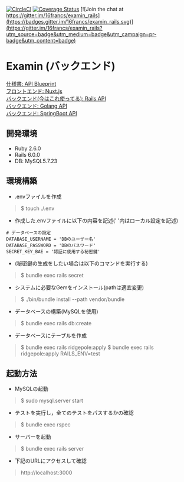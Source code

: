 [![CircleCI](https://circleci.com/gh/16francs/examin_rails.svg?style=shield)](https://circleci.com/gh/16francs/examin_rails)
[![Coverage Status](https://coveralls.io/repos/github/16francs/examin_rails/badge.svg?branch=master)](https://coveralls.io/github/16francs/examin_rails?branch=master)
[![Join the chat at https://gitter.im/16francs/examin_rails](https://badges.gitter.im/16francs/examin_rails.svg)](https://gitter.im/16francs/examin_rails?utm_source=badge&utm_medium=badge&utm_campaign=pr-badge&utm_content=badge)

# Examin (バックエンド)

[仕様書: API Blueprint](https://github.com/16francs/examin_blueprint)     
[フロントエンド: Nuxt.js](https://github.com/16francs/examin_vue)     
[バックエンド(今はこれ使ってる): Rails API](https://github.com/16francs/examin_rails)   
[バックエンド: Golang API](https://github.com/16francs/examin_go)   
[バックエンド: SpringBoot API](https://github.com/16francs/examin_boot)

## 開発環境

* Ruby 2.6.0
* Rails 6.0.0
* DB: MySQL5.7.23

## 環境構築

* .envファイルを作成

> $ touch ./.env

* 作成した.envファイルに以下の内容を記述(' '内はローカル設定を記述)

```text:.env
# データベースの設定
DATABASE_USERNAME = 'DBのユーザー名'
DATABASE_PASSWORD = 'DBのパスワード'
SECRET_KEY_BAE = '認証に使用する秘密鍵'
```

* (秘密鍵の生成をしたい場合は以下のコマンドを実行する)

> $ bundle exec rails secret

* システムに必要なGemをインストール(pathは適宜変更)

> $ ./bin/bundle install --path vendor/bundle

* データベースの構築(MySQLを使用)

> $ bundle exec rails db:create

* データベースにテーブルを作成

> $ bundle exec rails ridgepole:apply
> $ bundle exec rails ridgepole:apply RAILS_ENV=test

## 起動方法

* MySQLの起動

> $ sudo mysql.server start

* テストを実行し，全てのテストをパスするかの確認

> $ bundle exec rspec

* サーバーを起動

> $ bundle exec rails server

* 下記のURLにアクセスして確認

> http://localhost:3000


